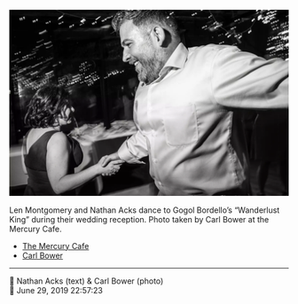 ![Len Montgomery and Nathan Acks dance](assets/2019-06-29-set-4-the-dance-95.webp)

Len Montgomery and Nathan Acks dance to Gogol Bordello’s “Wanderlust King” during their wedding reception. Photo taken by Carl Bower at the Mercury Cafe.

* [The Mercury Cafe](http://mercurycafe.com)
* [Carl Bower](https://carlbowerphotos.com)

- - - -

<span aria-hidden="true">👥</span> Nathan Acks (text) & Carl Bower (photo)  
<span aria-hidden="true">📅</span> June 29, 2019 22:57:23
